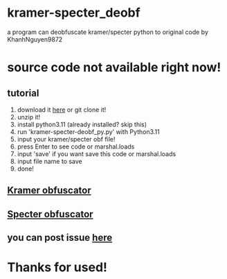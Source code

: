 # kramer-specter_deobf
a program can deobfuscate kramer/specter python to original code by KhanhNguyen9872

# source code not available right now!

## tutorial
1. download it [here](https://github.com/KhanhNguyen9872/kramer-specter_deobf/archive/refs/heads/main.zip) or git clone it!
2. unzip it!
3. install python3.11 (already installed? skip this)
4. run 'kramer-specter-deobf_py<version>.py' with Python3.11
5. input your kramer/specter obf file!
6. press Enter to see code or marshal.loads
7. input 'save' if you want save this code or marshal.loads
8. input file name to save
9. done!

## [Kramer obfuscator](https://github.com/billythegoat356/Kramer)
## [Specter obfuscator](https://github.com/billythegoat356/Specter)

## you can post issue [here](https://github.com/KhanhNguyen9872/kramer-specter_deobf/issues/new)

# Thanks for used!
